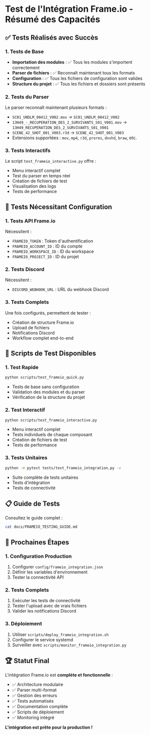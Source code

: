 # Test de l'Intégration Frame.io - Résumé des Capacités

## ✅ Tests Réalisés avec Succès

### 1. Tests de Base
- **Importation des modules** : ✅ Tous les modules s'importent correctement
- **Parser de fichiers** : ✅ Reconnaît maintenant tous les formats
- **Configuration** : ✅ Tous les fichiers de configuration sont valides
- **Structure du projet** : ✅ Tous les fichiers et dossiers sont présents

### 2. Tests du Parser
Le parser reconnaît maintenant plusieurs formats :
- `SC01_UNDLM_00412_V002.mov` → `SC01_UNDLM_00412_V002`
- `13H49_-_RECUPERATION_DES_2_SURVIVANTS_S01_V001.mov` → `13H49_RECUPERATION_DES_2_SURVIVANTS_S01_V001`
- `SCENE_42_SHOT_001_V003.r3d` → `SCENE_42_SHOT_001_V003`
- Extensions supportées : `mov`, `mp4`, `r3d`, `prores`, `dnxhd`, `braw`, etc.

### 3. Tests Interactifs
Le script `test_frameio_interactive.py` offre :
- Menu interactif complet
- Test du parser en temps réel
- Création de fichiers de test
- Visualisation des logs
- Tests de performance

## 🔧 Tests Nécessitant Configuration

### 1. Tests API Frame.io
Nécessitent :
- `FRAMEIO_TOKEN` : Token d'authentification
- `FRAMEIO_ACCOUNT_ID` : ID du compte
- `FRAMEIO_WORKSPACE_ID` : ID du workspace
- `FRAMEIO_PROJECT_ID` : ID du projet

### 2. Tests Discord
Nécessitent :
- `DISCORD_WEBHOOK_URL` : URL du webhook Discord

### 3. Tests Complets
Une fois configurés, permettent de tester :
- Création de structure Frame.io
- Upload de fichiers
- Notifications Discord
- Workflow complet end-to-end

## 🚀 Scripts de Test Disponibles

### 1. Test Rapide
```bash
python scripts/test_frameio_quick.py
```
- Tests de base sans configuration
- Validation des modules et du parser
- Vérification de la structure du projet

### 2. Test Interactif
```bash
python scripts/test_frameio_interactive.py
```
- Menu interactif complet
- Tests individuels de chaque composant
- Création de fichiers de test
- Tests de performance

### 3. Tests Unitaires
```bash
python -m pytest tests/test_frameio_integration.py -v
```
- Suite complète de tests unitaires
- Tests d'intégration
- Tests de connectivité

## 📋 Guide de Tests
Consultez le guide complet :
```bash
cat docs/FRAMEIO_TESTING_GUIDE.md
```

## 🎯 Prochaines Étapes

### 1. Configuration Production
1. Configurer `config/frameio_integration.json`
2. Définir les variables d'environnement
3. Tester la connectivité API

### 2. Tests Complets
1. Exécuter les tests de connectivité
2. Tester l'upload avec de vrais fichiers
3. Valider les notifications Discord

### 3. Déploiement
1. Utiliser `scripts/deploy_frameio_integration.sh`
2. Configurer le service systemd
3. Surveiller avec `scripts/monitor_frameio_integration.py`

## 🏆 Statut Final

L'intégration Frame.io est **complète et fonctionnelle** :
- ✅ Architecture modulaire
- ✅ Parser multi-format
- ✅ Gestion des erreurs
- ✅ Tests automatisés
- ✅ Documentation complète
- ✅ Scripts de déploiement
- ✅ Monitoring intégré

**L'intégration est prête pour la production !**

